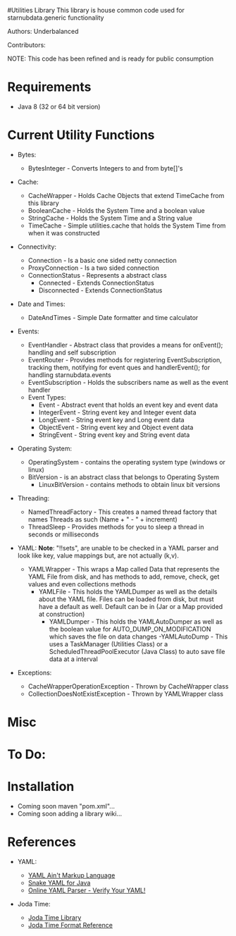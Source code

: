 #Utilities Library
This library is house common code used for starnubdata.generic functionality

Authors: Underbalanced

Contributors:

NOTE: This code has been refined and is ready for public consumption

Requirements
============
- Java 8 (32 or 64 bit version)

Current Utility Functions
============
- Bytes:
	- BytesInteger - Converts Integers to and from byte[]'s

- Cache:
	- CacheWrapper - Holds Cache Objects that extend TimeCache from this library
	- BooleanCache - Holds the System Time and a boolean value
	- StringCache - Holds the System Time and a String value
	- TimeCache - Simple utilities.cache that holds the System Time from when it was constructed

- Connectivity:
	- Connection - Is a basic one sided netty connection
	- ProxyConnection - Is a two sided connection
	- ConnectionStatus - Represents a abstract class
		- Connected - Extends ConnectionStatus
		- Disconnected - Extends ConnectionStatus

- Date and Times:
	- DateAndTimes - Simple Date formatter and time calculator

- Events:
	- EventHandler -  Abstract class that provides a means for onEvent(); handling and self subscription
	- EventRouter - Provides methods for registering EventSubscription, tracking them, notifying for event ques and handlerEvent(); for handling starnubdata.events
	- EventSubscription - Holds the subscribers name as well as the event handler
	- Event Types:
		- Event - Abstract event that holds an event key and event data
		- IntegerEvent - String event key and Integer event data
		- LongEvent - String event key and Long event data
		- ObjectEvent - String event key and Object event data
		- StringEvent - String event key and String event data

- Operating System:
	- OperatingSystem - contains the operating system type (windows or linux)
	- BitVersion - is an abstract class that belongs to Operating System
		- LinuxBitVersion - contains methods to obtain linux bit versions

- Threading:
	- NamedThreadFactory - This creates a named thread factory that names Threads as such (Name + " - " + increment)
	- ThreadSleep - Provides methods for you to sleep a thread in seconds or milliseconds

- YAML:  **Note**: "!!sets", are unable to be checked in a YAML parser and look like key, value mappings but, are not actually (k,v).
	- YAMLWrapper - This wraps a Map called Data that represents the YAML File from disk, and has methods to add, remove, check, get values and even collections methods
		- YAMLFile - This holds the YAMLDumper as well as the details about the YAML file. Files can be loaded from disk, but must have a default as well. Default can be in (Jar or a Map provided at construction)
			- YAMLDumper - This holds the YAMLAutoDumper as well as the boolean value for AUTO_DUMP_ON_MODIFICATION which saves the file on data changes
				-YAMLAutoDump - This uses a TaskManager (Utilities Class) or a ScheduledThreadPoolExecutor (Java Class) to auto save file data at a interval

- Exceptions:
	- CacheWrapperOperationException - Thrown by CacheWrapper class
	- CollectionDoesNotExistException - Thrown by YAMLWrapper class

Misc
============


To Do:
============

	
Installation
============
- Coming soon maven "pom.xml"...
- Coming soon adding a library wiki...

References
============
- YAML:
	- [YAML Ain't Markup Language]()
	- [Snake YAML for Java](https://code.google.com/p/snakeyaml/)
	- [Online YAML Parser - Verify Your YAML!](http://yaml-online-parser.appspot.com/)

- Joda Time:
	- [Joda Time Library](http://www.joda.org/joda-time/)
	- [Joda Time Format Reference](http://www.joda.org/joda-time/key_format.html)